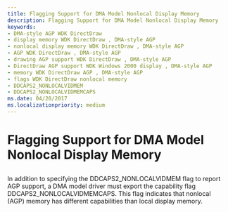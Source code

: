 ```yaml
---
title: Flagging Support for DMA Model Nonlocal Display Memory
description: Flagging Support for DMA Model Nonlocal Display Memory
keywords:
- DMA-style AGP WDK DirectDraw
- display memory WDK DirectDraw , DMA-style AGP
- nonlocal display memory WDK DirectDraw , DMA-style AGP
- AGP WDK DirectDraw , DMA-style AGP
- drawing AGP support WDK DirectDraw , DMA-style AGP
- DirectDraw AGP support WDK Windows 2000 display , DMA-style AGP
- memory WDK DirectDraw AGP , DMA-style AGP
- flags WDK DirectDraw nonlocal memory
- DDCAPS2_NONLOCALVIDMEM
- DDCAPS2_NONLOCALVIDMEMCAPS
ms.date: 04/20/2017
ms.localizationpriority: medium
---
```


# Flagging Support for DMA Model Nonlocal Display Memory


## <span id="ddk_flagging_support_for_dma_model_nonlocal_display_memory_gg"></span><span id="DDK_FLAGGING_SUPPORT_FOR_DMA_MODEL_NONLOCAL_DISPLAY_MEMORY_GG"></span>


In addition to specifying the DDCAPS2\_NONLOCALVIDMEM flag to report AGP support, a DMA model driver must export the capability flag DDCAPS2\_NONLOCALVIDMEMCAPS. This flag indicates that nonlocal (AGP) memory has different capabilities than local display memory.

 

 





